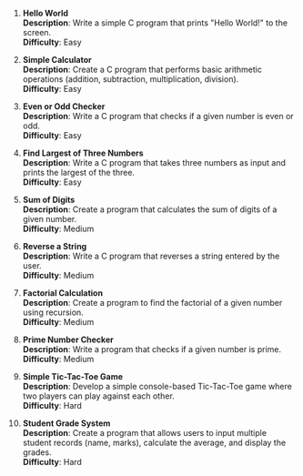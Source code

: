1. **Hello World**  
   **Description**: Write a simple C program that prints "Hello World!" to the screen.  
   **Difficulty**: Easy

2. **Simple Calculator**  
   **Description**: Create a C program that performs basic arithmetic operations (addition, subtraction, multiplication, division).  
   **Difficulty**: Easy

3. **Even or Odd Checker**  
   **Description**: Write a C program that checks if a given number is even or odd.  
   **Difficulty**: Easy

4. **Find Largest of Three Numbers**  
   **Description**: Write a C program that takes three numbers as input and prints the largest of the three.  
   **Difficulty**: Easy

5. **Sum of Digits**  
   **Description**: Create a program that calculates the sum of digits of a given number.  
   **Difficulty**: Medium

6. **Reverse a String**  
   **Description**: Write a C program that reverses a string entered by the user.  
   **Difficulty**: Medium

7. **Factorial Calculation**  
   **Description**: Create a program to find the factorial of a given number using recursion.  
   **Difficulty**: Medium

8. **Prime Number Checker**  
   **Description**: Write a program that checks if a given number is prime.  
   **Difficulty**: Medium

9. **Simple Tic-Tac-Toe Game**  
   **Description**: Develop a simple console-based Tic-Tac-Toe game where two players can play against each other.  
   **Difficulty**: Hard

10. **Student Grade System**  
    **Description**: Create a program that allows users to input multiple student records (name, marks), calculate the average, and display the grades.  
    **Difficulty**: Hard
